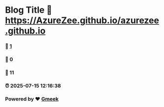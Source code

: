 # Blog Title :link: https://AzureZee.github.io/azurezee.github.io 
### :page_facing_up: [1](https://AzureZee.github.io/azurezee.github.io/tag.html) 
### :speech_balloon: 0 
### :hibiscus: 11 
### :alarm_clock: 2025-07-15 12:16:38 
### Powered by :heart: [Gmeek](https://github.com/Meekdai/Gmeek)

